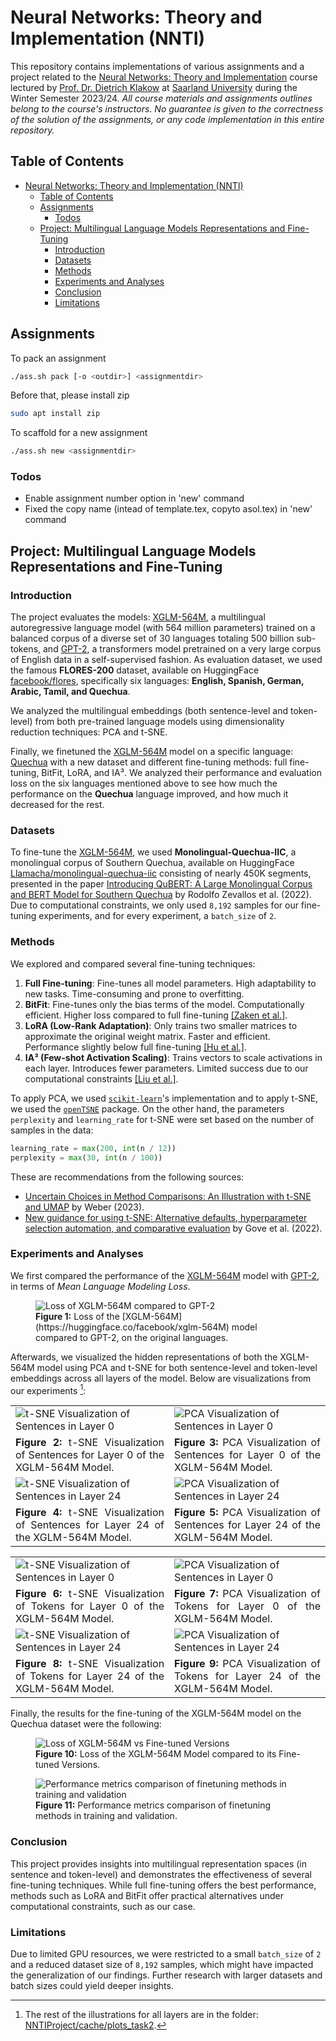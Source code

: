 # Neural Networks: Theory and Implementation (NNTI)

This repository contains implementations of various assignments and a project related to the [Neural Networks: Theory and Implementation](https://www.lsv.uni-saarland.de/neural-networks-theory-and-implementation-nnti-winter-2023-2024/) course lectured by [Prof. Dr. Dietrich Klakow](https://www.lsv.uni-saarland.de/people/dietrich-klakow/) at [Saarland University](https://www.uni-saarland.de/) during the Winter Semester 2023/24. *All course materials and assignments outlines belong to the course's instructors*. *No guarantee is given to the correctness of the solution of the assignments, or any code implementation in this entire repository.*

## Table of Contents
- [Neural Networks: Theory and Implementation (NNTI)](#neural-networks-theory-and-implementation-nnti)
  - [Table of Contents](#table-of-contents)
  - [Assignments](#assignments)
    - [Todos](#todos)
  - [Project: Multilingual Language Models Representations and Fine-Tuning](#project-multilingual-language-models-representations-and-fine-tuning)
    - [Introduction](#introduction)
    - [Datasets](#datasets)
    - [Methods](#methods)
    - [Experiments and Analyses](#experiments-and-analyses)
    - [Conclusion](#conclusion)
    - [Limitations](#limitations)


## Assignments
To pack an assignment
```sh
./ass.sh pack [-o <outdir>] <assignmentdir>
```

Before that, please install zip
```sh
sudo apt install zip
```

To scaffold for a new assignment
```sh
./ass.sh new <assignmentdir>
```

### Todos
- Enable assignment number option in 'new' command
- Fixed the copy name (intead of template.tex, copyto a<n>sol.tex) in 'new' command

## Project: Multilingual Language Models Representations and Fine-Tuning
### Introduction
The project evaluates the models: [XGLM-564M](https://huggingface.co/facebook/xglm-564M), a multilingual autoregressive language model (with 564 million parameters) trained on a balanced corpus of a diverse set of 30 languages totaling 500 billion sub-tokens, and [GPT-2](https://huggingface.co/openai-community/gpt2), a transformers model pretrained on a very large corpus of English data in a self-supervised fashion. As evaluation dataset, we used the famous **FLORES-200** dataset, available on HuggingFace [facebook/flores](https://huggingface.co/datasets/facebook/flores), specifically six languages: **English, Spanish, German, Arabic, Tamil, and Quechua**. 

We analyzed the multilingual embeddings (both sentence-level and token-level) from both pre-trained language models using dimensionality reduction techniques: PCA and t-SNE. 

Finally, we finetuned the [XGLM-564M](https://huggingface.co/facebook/xglm-564M) model on a specific language: [Quechua](https://en.wikipedia.org/wiki/Quechuan_languages) with a new dataset and different fine-tuning methods: full fine-tuning, BitFit, LoRA, and IA³. We analyzed their performance and evaluation loss on the six languages mentioned above to see how much the performance on the **Quechua** language improved, and how much it decreased for the rest.


### Datasets
To fine-tune the [XGLM-564M](https://huggingface.co/facebook/xglm-564M), we used **Monolingual-Quechua-IIC**, a monolingual corpus of Southern Quechua, available on HuggingFace [Llamacha/monolingual-quechua-iic](https://huggingface.co/datasets/Llamacha/monolingual-quechua-iic) consisting of nearly 450K segments, presented in the paper [Introducing QuBERT: A Large Monolingual Corpus and BERT Model for
Southern Quechua](https://aclanthology.org/2022.deeplo-1.1.pdf) by Rodolfo Zevallos et al. (2022). Due to computational constraints, we only used `8,192` samples for our fine-tuning experiments, and for every experiment, a `batch_size` of `2`.

### Methods
We explored and compared several fine-tuning techniques:

1. **Full Fine-tuning**: Fine-tunes all model parameters. High adaptability to new tasks. Time-consuming and prone to overfitting.
2. **BitFit**: Fine-tunes only the bias terms of the model. Computationally efficient. Higher loss compared to full fine-tuning [[Zaken et al.]](https://arxiv.org/abs/2106.10199).
3. **LoRA (Low-Rank Adaptation)**: Only trains two smaller matrices to approximate the original weight matrix. Faster and efficient. Performance slightly below full fine-tuning [[Hu et al.]](https://arxiv.org/abs/2106.09685).
4. **IA³ (Few-shot Activation Scaling)**: Trains vectors to scale activations in each layer. Introduces fewer parameters. Limited success due to our computational constraints [[Liu et al.]](https://arxiv.org/abs/2205.05638).

To apply PCA, we used [`scikit-learn`](https://scikit-learn.org/dev/modules/generated/sklearn.decomposition.PCA.html)'s implementation and to apply t-SNE, we used the [`openTSNE`](https://opentsne.readthedocs.io/en/stable/) package. On the other hand, the parameters `perplexity` and `learning_rate` for t-SNE were set based on the number of samples in the data: 
```python
learning_rate = max(200, int(n / 12))
perplexity = max(30, int(n / 100))
```
These are recommendations from the following sources: 
* [Uncertain Choices in Method Comparisons: An Illustration with t-SNE and UMAP](https://epub.ub.uni-muenchen.de/107259/1/BA_Weber_Philipp.pdf) by Weber (2023).
* [New guidance for using t-SNE: Alternative defaults, hyperparameter selection automation, and comparative evaluation](https://www.sciencedirect.com/science/article/pii/S2468502X22000201) by Gove et al. (2022).

### Experiments and Analyses
We first compared the performance of the [XGLM-564M](https://huggingface.co/facebook/xglm-564M) model with [GPT-2](https://huggingface.co/openai-community/gpt2), in terms of *Mean Language Modeling Loss*.

<figure id="xglm-vs-gpt2">
  <img src="NNTIProject/cache/plots_task1/xglm_vs_gpt2_mean_losses.jpg" alt="Loss of XGLM-564M compared to GPT-2"/>
  <figcaption><strong>Figure 1:</strong> Loss of the [XGLM-564M](https://huggingface.co/facebook/xglm-564M) model compared to GPT-2, on the original languages.</figcaption>
</figure>

Afterwards, we visualized the hidden representations of both the XGLM-564M model using PCA and t-SNE for both sentence-level and token-level embeddings across all layers of the model. Below are visualizations from our experiments [^1]:

<table>
<tr>
  <td><img src="NNTIProject/cache/plots_task2/png/sentence_xglm-564M_layer_0_t-SNE.png" alt="t-SNE Visualization of Sentences in Layer 0"></td>
  <td><img src="NNTIProject/cache/plots_task2/png/sentence_xglm-564M_layer_0_PCA.png" alt="PCA Visualization of Sentences in Layer 0"></td>
</tr>
<tr>
  <td align="justify"><strong>Figure 2:</strong> t-SNE Visualization of Sentences for Layer 0 of the XGLM-564M Model.</td>
  <td align="justify"><strong>Figure 3:</strong> PCA Visualization of Sentences for Layer 0 of the XGLM-564M Model.</td>
</tr>
<tr>
  <td><img src="NNTIProject/cache/plots_task2/png/sentence_xglm-564M_layer_24_t-SNE.png" alt="t-SNE Visualization of Sentences in Layer 24"></td>
  <td><img src="NNTIProject/cache/plots_task2/png/sentence_xglm-564M_layer_24_PCA.png" alt="PCA Visualization of Sentences in Layer 24"></td>
</tr>
<tr>
  <td align="justify"><strong>Figure 4:</strong> t-SNE Visualization of Sentences for Layer 24 of the XGLM-564M Model.</td>
  <td align="justify"><strong>Figure 5:</strong> PCA Visualization of Sentences for Layer 24 of the XGLM-564M Model.</td>
</tr>
</table>

<table>
<tr>
  <td><img src="NNTIProject/cache/plots_task2/png/token_xglm-564M_layer_0_t-SNE.png" alt="t-SNE Visualization of Sentences in Layer 0"></td>
  <td><img src="NNTIProject/cache/plots_task2/png/token_xglm-564M_layer_0_PCA.png" alt="PCA Visualization of Sentences in Layer 0"></td>
</tr>
<tr>
  <td align="justify"><strong>Figure 6:</strong> t-SNE Visualization of Tokens for Layer 0 of the XGLM-564M Model.</td>
  <td align="justify"><strong>Figure 7:</strong> PCA Visualization of Tokens for Layer 0 of the XGLM-564M Model.</td>
</tr>
<tr>
  <td><img src="NNTIProject/cache/plots_task2/png/token_xglm-564M_layer_24_t-SNE.png" alt="t-SNE Visualization of Sentences in Layer 24"></td>
  <td><img src="NNTIProject/cache/plots_task2/png/token_xglm-564M_layer_24_PCA.png" alt="PCA Visualization of Sentences in Layer 24"></td>
</tr>
<tr>
  <td align="justify"><strong>Figure 8:</strong> t-SNE Visualization of Tokens for Layer 24 of the XGLM-564M Model.</td>
  <td align="justify"><strong>Figure 9:</strong> PCA Visualization of Tokens for Layer 24 of the XGLM-564M Model.</td>
</tr>
</table>

Finally, the results for the fine-tuning of the XGLM-564M model on the Quechua dataset were the following:

<figure id="xglm-vs-finetuned">
  <img src="NNTIProject/cache/plots_task1/xglm_vs_all_finetuning_methods.jpg" alt="Loss of XGLM-564M vs Fine-tuned Versions"/>
  <figcaption><strong>Figure 10:</strong> Loss of the XGLM-564M Model compared to its Fine-tuned Versions.</figcaption>
</figure>

<figure id="xglm-vs-finetuned">
  <img src="NNTIProject/cache/plots_task3/train_eval_metrics_finetuning.jpg" alt="Performance metrics comparison of finetuning methods in training and validation"/>
  <figcaption><strong>Figure 11:</strong> Performance metrics comparison of finetuning methods in training and validation.
</figure>

### Conclusion
This project provides insights into multilingual representation spaces (in sentence and token-level) and demonstrates the effectiveness of several fine-tuning techniques. While full fine-tuning offers the best performance, methods such as LoRA and BitFit offer practical alternatives under computational constraints, such as our case.

### Limitations
Due to limited GPU resources, we were restricted to a small `batch_size` of `2` and a reduced dataset size of `8,192` samples, which might have impacted the generalization of our findings. Further research with larger datasets and batch sizes could yield deeper insights.

[^1]: The rest of the illustrations for all layers are in the folder: [NNTIProject/cache/plots_task2](NNTIProject/cache/plots_task2).</sub>
